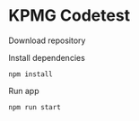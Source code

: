 # KPMG Codetest

Download repository

Install dependencies
```
npm install
```

Run app
```
npm run start
```
